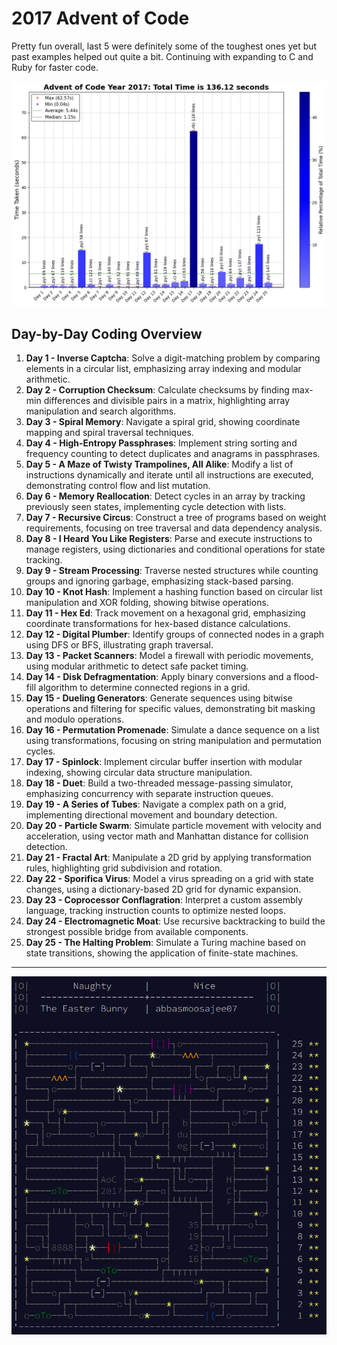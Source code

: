 # 2017 Advent of Code

Pretty fun overall, last 5 were definitely some of the toughest ones yet but past examples helped out quite a bit. Continuing with expanding to C and Ruby for faster code.

![2017 Full Run Time Plot](2017_RunTime_plot.png)

## Day-by-Day Coding Overview

1. **Day 1 - Inverse Captcha**: Solve a digit-matching problem by comparing elements in a circular list, emphasizing array indexing and modular arithmetic.
2. **Day 2 - Corruption Checksum**: Calculate checksums by finding max-min differences and divisible pairs in a matrix, highlighting array manipulation and search algorithms.
3. **Day 3 - Spiral Memory**: Navigate a spiral grid, showing coordinate mapping and spiral traversal techniques.
4. **Day 4 - High-Entropy Passphrases**: Implement string sorting and frequency counting to detect duplicates and anagrams in passphrases.
5. **Day 5 - A Maze of Twisty Trampolines, All Alike**: Modify a list of instructions dynamically and iterate until all instructions are executed, demonstrating control flow and list mutation.
6. **Day 6 - Memory Reallocation**: Detect cycles in an array by tracking previously seen states, implementing cycle detection with lists.
7. **Day 7 - Recursive Circus**: Construct a tree of programs based on weight requirements, focusing on tree traversal and data dependency analysis.
8. **Day 8 - I Heard You Like Registers**: Parse and execute instructions to manage registers, using dictionaries and conditional operations for state tracking.
9. **Day 9 - Stream Processing**: Traverse nested structures while counting groups and ignoring garbage, emphasizing stack-based parsing.
10. **Day 10 - Knot Hash**: Implement a hashing function based on circular list manipulation and XOR folding, showing bitwise operations.
11. **Day 11 - Hex Ed**: Track movement on a hexagonal grid, emphasizing coordinate transformations for hex-based distance calculations.
12. **Day 12 - Digital Plumber**: Identify groups of connected nodes in a graph using DFS or BFS, illustrating graph traversal.
13. **Day 13 - Packet Scanners**: Model a firewall with periodic movements, using modular arithmetic to detect safe packet timing.
14. **Day 14 - Disk Defragmentation**: Apply binary conversions and a flood-fill algorithm to determine connected regions in a grid.
15. **Day 15 - Dueling Generators**: Generate sequences using bitwise operations and filtering for specific values, demonstrating bit masking and modulo operations.
16. **Day 16 - Permutation Promenade**: Simulate a dance sequence on a list using transformations, focusing on string manipulation and permutation cycles.
17. **Day 17 - Spinlock**: Implement circular buffer insertion with modular indexing, showing circular data structure manipulation.
18. **Day 18 - Duet**: Build a two-threaded message-passing simulator, emphasizing concurrency with separate instruction queues.
19. **Day 19 - A Series of Tubes**: Navigate a complex path on a grid, implementing directional movement and boundary detection.
20. **Day 20 - Particle Swarm**: Simulate particle movement with velocity and acceleration, using vector math and Manhattan distance for collision detection.
21. **Day 21 - Fractal Art**: Manipulate a 2D grid by applying transformation rules, highlighting grid subdivision and rotation.
22. **Day 22 - Sporifica Virus**: Model a virus spreading on a grid with state changes, using a dictionary-based 2D grid for dynamic expansion.
23. **Day 23 - Coprocessor Conflagration**: Interpret a custom assembly language, tracking instruction counts to optimize nested loops.
24. **Day 24 - Electromagnetic Moat**: Use recursive backtracking to build the strongest possible bridge from available components.
25. **Day 25 - The Halting Problem**: Simulate a Turing machine based on state transitions, showing the application of finite-state machines.

---
![2017 Advent](<2017 Advent Calendar.png>)